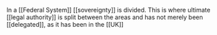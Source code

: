 In a [[Federal System]] [[sovereignty]] is divided. This is where ultimate [[legal authority]] is split between the areas and has not merely been [[delegated]], as it has been in the [[UK]] 